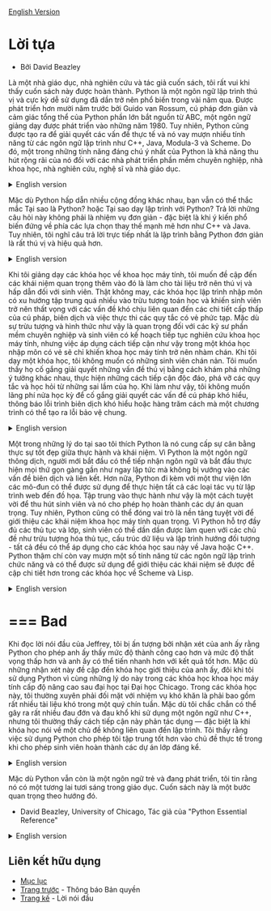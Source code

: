 [English Version](http://openbookproject.net/thinkcs/python/english3e/foreword.html)

# Lời tựa
 - Bởi David Beazley

Là một nhà giáo dục, nhà nghiên cứu và tác giả cuốn sách, tôi rất vui khi thấy cuốn sách này được hoàn thành. Python là một ngôn ngữ lập trình thú vị và cực kỳ dễ sử dụng đã dần trở nên phổ biến trong vài năm qua. Được phát triển hơn mười năm trước bởi Guido van Rossum, cú pháp đơn giản và cảm giác tổng thể của Python phần lớn bắt nguồn từ ABC, một ngôn ngữ giảng dạy được phát triển vào những năm 1980. Tuy nhiên, Python cũng được tạo ra để giải quyết các vấn đề thực tế và nó vay mượn nhiều tính năng từ các ngôn ngữ lập trình như C++, Java, Modula-3 và Scheme. Do đó, một trong những tính năng đáng chú ý nhất của Python là khả năng thu hút rộng rãi của nó đối với các nhà phát triển phần mềm chuyên nghiệp, nhà khoa học, nhà nghiên cứu, nghệ sĩ và nhà giáo dục.

<details>
  <summary>English version</summary>

  As an educator, researcher, and book author, I am delighted to see the completion of this book. Python is a fun and extremely easy-to-use programming language that has steadily gained in popularity over the last few years. Developed over ten years ago by Guido van Rossum, Python’s simple syntax and overall feel is largely derived from ABC, a teaching language that was developed in the 1980’s. However, Python was also created to solve real problems and it borrows a wide variety of features from programming languages such as C++, Java, Modula-3, and Scheme. Because of this, one of Python’s most remarkable features is its broad appeal to professional software developers, scientists, researchers, artists, and educators.
</details>

Mặc dù Python hấp dẫn nhiều cộng đồng khác nhau, bạn vẫn có thể thắc mắc Tại sao là Python? hoặc Tại sao dạy lập trình với Python? Trả lời những câu hỏi này không phải là nhiệm vụ đơn giản - đặc biệt là khi ý kiến ​​phổ biến đứng về phía các lựa chọn thay thế mạnh mẽ hơn như C++ và Java. Tuy nhiên, tôi nghĩ câu trả lời trực tiếp nhất là lập trình bằng Python đơn giản là rất thú vị và hiệu quả hơn.

<details>
  <summary>English version</summary>

  Despite Python’s appeal to many different communities, you may still wonder why Python? or why teach programming with Python? Answering these questions is no simple task—especially when popular opinion is on the side of more masochistic alternatives such as C++ and Java. However, I think the most direct answer is that programming in Python is simply a lot of fun and more productive.
</details>

Khi tôi giảng dạy các khóa học về khoa học máy tính, tôi muốn đề cập đến các khái niệm quan trọng thêm vào đó là làm cho tài liệu trở nên thú vị và hấp dẫn đối với sinh viên. Thật không may, các khóa học lập trình nhập môn có xu hướng tập trung quá nhiều vào trừu tượng toán học và khiến sinh viên trở nên thất vọng với các vấn đề khó chịu liên quan đến các chi tiết cấp thấp của cú pháp, biên dịch và việc thực thi các quy tắc có vẻ phức tạp. Mặc dù sự trừu tượng và hình thức như vậy là quan trọng đối với các kỹ sư phần mềm chuyên nghiệp và sinh viên có kế hoạch tiếp tục nghiên cứu khoa học máy tính, nhưng việc áp dụng cách tiếp cận như vậy trong một khóa học nhập môn có vẻ sẽ chỉ khiến khoa học máy tính trở nên nhàm chán. Khi tôi dạy một khóa học, tôi không muốn có những sinh viên chán nản. Tôi muốn thấy họ cố gắng giải quyết những vấn đề thú vị bằng cách khám phá những ý tưởng khác nhau, thực hiện những cách tiếp cận độc đáo, phá vỡ các quy tắc và học hỏi từ những sai lầm của họ. Khi làm như vậy, tôi không muốn lãng phí nửa học kỳ để cố gắng giải quyết các vấn đề cú pháp khó hiểu, thông báo lỗi trình biên dịch khó hiểu hoặc hàng trăm cách mà một chương trình có thể tạo ra lỗi bảo vệ chung.

<details>
  <summary>English version</summary>

  When I teach computer science courses, I want to cover important concepts in addition to making the material interesting and engaging to students. Unfortunately, there is a tendency for introductory programming courses to focus far too much attention on mathematical abstraction and for students to become frustrated with annoying problems related to low-level details of syntax, compilation, and the enforcement of seemingly arcane rules. Although such abstraction and formalism is important to professional software engineers and students who plan to continue their study of computer science, taking such an approach in an introductory course mostly succeeds in making computer science boring. When I teach a course, I don’t want to have a room of uninspired students. I would much rather see them trying to solve interesting problems by exploring different ideas, taking unconventional approaches, breaking the rules, and learning from their mistakes. In doing so, I don’t want to waste half of the semester trying to sort out obscure syntax problems, unintelligible compiler error messages, or the several hundred ways that a program might generate a general protection fault.
</details>

Một trong những lý do tại sao tôi thích Python là nó cung cấp sự cân bằng thực sự tốt đẹp giữa thực hành và khái niệm. Vì Python là một ngôn ngữ thông dịch, người mới bắt đầu có thể tiếp nhận ngôn ngữ và bắt đầu thực hiện mọi thứ gọn gàng gần như ngay lập tức mà không bị vướng vào các vấn đề biên dịch và liên kết. Hơn nữa, Python đi kèm với một thư viện lớn các mô-đun có thể được sử dụng để thực hiện tất cả các loại tác vụ từ lập trình web đến đồ họa. Tập trung vào thực hành như vậy là một cách tuyệt vời để thu hút sinh viên và nó cho phép họ hoàn thành các dự án quan trọng. Tuy nhiên, Python cũng có thể đóng vai trò là nền tảng tuyệt vời để giới thiệu các khái niệm khoa học máy tính quan trọng. Vì Python hỗ trợ đầy đủ các thủ tục và lớp, sinh viên có thể dần dần được làm quen với các chủ đề như trừu tượng hóa thủ tục, cấu trúc dữ liệu và lập trình hướng đối tượng - tất cả đều có thể áp dụng cho các khóa học sau này về Java hoặc C++. Python thậm chí còn vay mượn một số tính năng từ các ngôn ngữ lập trình chức năng và có thể được sử dụng để giới thiệu các khái niệm sẽ được đề cập chi tiết hơn trong các khóa học về Scheme và Lisp.

<details>
  <summary>English version</summary>
  One of the reasons why I like Python is that it provides a really nice balance between the practical and the conceptual. Since Python is interpreted, beginners can pick up the language and start doing neat things almost immediately without getting lost in the problems of compilation and linking. Furthermore, Python comes with a large library of modules that can be used to do all sorts of tasks ranging from web-programming to graphics. Having such a practical focus is a great way to engage students and it allows them to complete significant projects. However, Python can also serve as an excellent foundation for introducing important computer science concepts. Since Python fully supports procedures and classes, students can be gradually introduced to topics such as procedural abstraction, data structures, and object-oriented programming — all of which are applicable to later courses on Java or C++. Python even borrows a number of features from functional programming languages and can be used to introduce concepts that would be covered in more detail in courses on Scheme and Lisp.
</details>

===
Bad
===

Khi đọc lời nói đầu của Jeffrey, tôi bị ấn tượng bởi nhận xét của anh ấy rằng Python cho phép anh ấy thấy mức độ thành công cao hơn và mức độ thất vọng thấp hơn và anh ấy có thể tiến nhanh hơn với kết quả tốt hơn. Mặc dù những nhận xét này đề cập đến khóa học giới thiệu của anh ấy, đôi khi tôi sử dụng Python vì cùng những lý do này trong các khóa học khoa học máy tính cấp độ nâng cao sau đại học tại Đại học Chicago. Trong các khóa học này, tôi thường xuyên phải đối mặt với nhiệm vụ khó khăn là phải bao gồm rất nhiều tài liệu khó trong một quý chín tuần. Mặc dù tôi chắc chắn có thể gây ra rất nhiều đau đớn và đau khổ khi sử dụng một ngôn ngữ như C++, nhưng tôi thường thấy cách tiếp cận này phản tác dụng — đặc biệt là khi khóa học nói về một chủ đề không liên quan đến lập trình. Tôi thấy rằng việc sử dụng Python cho phép tôi tập trung tốt hơn vào chủ đề thực tế trong khi cho phép sinh viên hoàn thành các dự án lớp đáng kể.

<details>
  <summary>English version</summary>
  In reading Jeffrey’s preface, I am struck by his comments that Python allowed him to see a higher level of success and a lower level of frustration and that he was able to move faster with better results. Although these comments refer to his introductory course, I sometimes use Python for these exact same reasons in advanced graduate level computer science courses at the University of Chicago. In these courses, I am constantly faced with the daunting task of covering a lot of difficult course material in a blistering nine week quarter. Although it is certainly possible for me to inflict a lot of pain and suffering by using a language like C++, I have often found this approach to be counterproductive—especially when the course is about a topic unrelated to just programming. I find that using Python allows me to better focus on the actual topic at hand while allowing students to complete substantial class projects.
</details>

Mặc dù Python vẫn còn là một ngôn ngữ trẻ và đang phát triển, tôi tin rằng nó có một tương lai tươi sáng trong giáo dục. Cuốn sách này là một bước quan trọng theo hướng đó.

- David Beazley, University of Chicago, Tác giả của "Python Essential Reference"

<details>
  <summary>English version</summary>
  Although Python is still a young and evolving language, I believe that it has a bright future in education. This book is an important step in that direction. David Beazley University of Chicago Author of the Python Essential Reference
</details>

## Liên kết hữu dụng
- [Mục lục](index.md)
- [Trang trước](copyright.md) - Thông báo Bản quyền
- [Trang kế](preface.md) - Lời nói đầu
